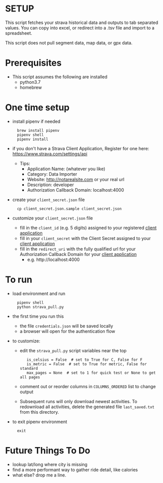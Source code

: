 # SETUP

This script fetches your strava historical data and outputs to tab separated values.
You can copy into excel, or redirect into a .tsv file and import to a spreadsheet.

This script does not pull segment data, map data, or gpx data.

# Prerequisites
* This script assumes the following are installed
  * python3.7
  * homebrew

# One time setup
* install pipenv if needed

        brew install pipenv
        pipenv shell
        pipenv install

* if you don't have a Strava Client Application, Register for one here: https://www.strava.com/settings/api
   * Tips:
     * Application Name: (whatever you like)
     * Category: Data Importer
     * Website: http://notarealsite.com or your real url
     * Description: developer
     * Authorization Callback Domain: localhost:4000

* create your `client_secret.json` file

        cp client_secret.json.sample client_secret.json

* customize your `client_secret.json` file

  * fill in the `client_id` (e.g. 5 digits) assigned to your registered [client application](https://www.strava.com/settings/api)
  * fill in your `client_secret` with the Client Secret assigned to your [client application](https://www.strava.com/settings/api)
  * fill in the `redirect_uri` with the fully qualified url for your Authorization Callback Domain for your [client application](https://www.strava.com/settings/api)
    * e.g. http://localhost:4000

# To run
* load environment and run

        pipenv shell
        python strava_pull.py

* the first time you run this
  * the file `credentials.json` will be saved locally
  * a browser will open for the authentication flow

* to customize:
   * edit the `strava_pull.py` script variables near the top


            is_celsius = False  # set to True for C, False for F
            is_metric = False  # set to True for metric, False for standard
            max_pages = None  # set to 1 for quick test or None to get all pages


   * comment out or reorder columns in `COLUMNS_ORDERED` list to change output

   * Subsequent runs will only download newest activities. To redownload all activities,
        delete the generated file `last_saved.txt` from this directory.

* to exit pipenv environment

        exit


# Future Things To Do
* lookup lat/long where city is missing
* find a more performant way to gather ride detail, like calories
* what else? drop me a line.
